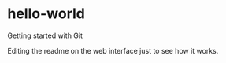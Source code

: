 # hello-world
Getting started with Git

Editing the readme on the web interface just to see how it works.
